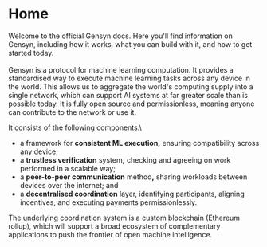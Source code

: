 # Home

Welcome to the official Gensyn docs. Here you'll find information on Gensyn, including how it works, what you can build with it, and how to get started today.\
\
Gensyn is a protocol for machine learning computation. It provides a standardised way to execute machine learning tasks across any device in the world. This allows us to aggregate the world's computing supply into a single network, which can support AI systems at far greater scale than is possible today. It is fully open source and permissionless, meaning anyone can contribute to the network or use it.

It consists of the following components:\\

* a framework for **consistent ML execution,** ensuring compatibility across any device;
* a **trustless verification** syste&#x6D;**,** checking and agreeing on work performed in a scalable way;
* a **peer-to-peer communication** metho&#x64;**,** sharing workloads between devices over the internet; and
* a **decentralised coordination** layer, identifying participants, aligning incentives, and executing payments permissionlessly.

The underlying coordination system is a custom blockchain (Ethereum rollup), which will support a broad ecosystem of complementary applications to push the frontier of open machine intelligence.
